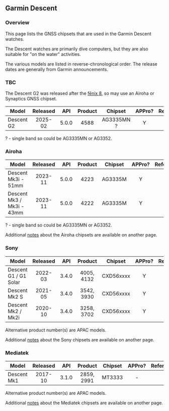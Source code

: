 ## Garmin Descent

### Overview

This page lists the GNSS chipsets that are used in the Garmin Descent watches.

The Descent watches are primarily dive computers, but they are also suitable for "on the water" activities.

The various models are listed in reverse-chronological order. The release dates are generally from Garmin announcements.



### TBC

The Descent G2 was released after the [fēnix 8](fenix.md), so may use an Airoha or Synaptics GNSS chipset.

| Model                       | Released   | API | Product | Chipset | APPro? | References |
| --------------------------- | :--------: | :--------: | :--------: | :--------: | :--------: | -------- |
| Descent G2 | 2025-02 | 5.0.0 | 4588 | AG3335MN ? | Y |  |

? - single band so could be AG3335MN or AG3352.



### Airoha

| Model                       | Released   | API | Product | Chipset | APPro? | References |
| --------------------------- | :--------: | :--------: | :--------: | :--------: | :--------: | -------- |
| Descent Mk3i - 51mm | 2023-11 | 5.0.0 | 4223 | AG3335M | Y | |
| Descent Mk3 / Mk3i - 43mm | 2023-11 | 5.0.0 | 4222 | AG3335M | Y | |

? - single band so could be AG3335MN or AG3352.

Additional [notes](../../../chipsets/airoha/devices.md) about the Airoha chipsets are available on another page.



### Sony

| Model                       | Released   | API | Product | Chipset | APPro? | References |
| --------------------------- | :--------: | :--------: | :--------: | :--------: | :--------: | -------- |
| Descent G1 / G1 Solar | 2022-03 | 3.4.0 | 4005, 4132 | CXD56xxxx | Y | |
| Descent Mk2 S | 2021-05 | 3.4.0 | 3542, 3930 | CXD56xxxx | Y | |
| Descent Mk2 / Mk2i | 2020-10 | 3.4.0 | 3258, 3702 | CXD56xxxx | Y | |

Alternative product number(s) are APAC models.

Additional [notes](../../../chipsets/sony/devices.md) about the Sony chipsets are available on another page.



### Mediatek

| Model                       | Released   | API | Product | Chipset | APPro? | References |
| --------------------------- | :--------: | :--------: | :--------: | :--------: | :--------: | -------- |
| Descent Mk1 | 2017-10 | 3.1.0 | 2859, 2991 | MT3333  | - |                                                              |

Alternative product number(s) are APAC models.

Additional [notes](../../../chipsets/mediatek/devices.md) about the Mediatek chipsets are available on another page.

